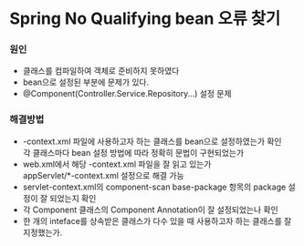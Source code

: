 # Spring No Qualifying bean 오류 찾기

### 원인
* 클래스를 컴파일하여 객체로 준비하지 못하였다
* bean으로 설정된 부분에 문제가 있다.
* @Component(Controller.Service.Repository...) 설정 문제

### 해결방법
* -context.xml 파일에 사용하고자 하는 클래스를 bean으로 설정하였는가 확인  
각 클래스마다 bean 설정 방법에 따라 정확히 문법이 구현되었는가
* web.xml에서 해당 -context.xml 파일을 잘 읽고 있는가  
appServlet/*-context.xml 설정으로 해결 가능
* servlet-context.xml의 component-scan base-package 항목의 package 설정이 잘 되었는지 확인
* 각 Component 클래스의 Component Annotation이 잘 설정되었는나 확인
* 한 개의 inteface를 상속받은 클래스가 다수 있을 때 사용하고자 하는 클래스를 잘 지정했는가.